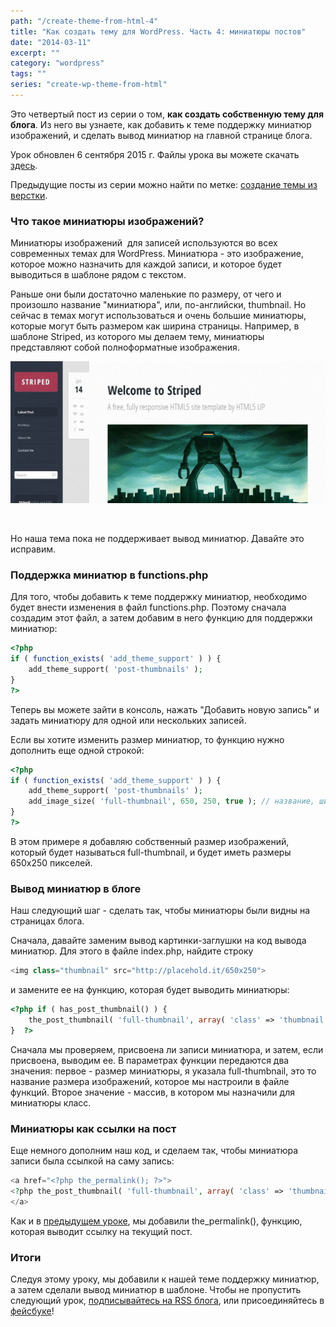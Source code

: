 ```yaml
---
path: "/create-theme-from-html-4"
title: "Как создать тему для WordPress. Часть 4: миниатюры постов"
date: "2014-03-11"
excerpt: ""
category: "wordpress"
tags: ""
series: "create-wp-theme-from-html"
---
```


Это четвертый пост из серии о том, **как создать собственную тему для блога**. Из него вы узнаете, как добавить к теме поддержку миниатюр изображений, и сделать вывод миниатюр на главной странице блога.

Урок обновлен 6 сентября 2015 г. Файлы урока вы можете скачать [здесь](https://github.com/ierhyna/wp-theme-howto/archive/Step_4.zip).

Предыдущие посты из серии можно найти по метке: [создание темы из верстки](http://oriolo.ru/series/create-wp-theme-from-html/).

### Что такое миниатюры изображений?

Миниатюры изображений  для записей используются во всех современных темах для WordPress. Миниатюра - это изображение, которое можно назначить для каждой записи, и которое будет выводиться в шаблоне рядом с текстом.

Раньше они были достаточно маленькие по размеру, от чего и произошло название "миниатюра", или, по-английски, thumbnail. Но сейчас в темах могут использоваться и очень большие миниатюры, которые могут быть размером как ширина страницы. Например, в шаблоне Striped, из которого мы делаем тему, миниатюры представляют собой полноформатные изображения.

[![Striped by HTML5Up](images/screenshot.jpg)](http://oriolo.ru/wp-content/uploads/2014/02/screenshot.jpg)

 

Но наша тема пока не поддерживает вывод миниатюр. Давайте это исправим.

### Поддержка миниатюр в functions.php

Для того, чтобы добавить к теме поддержку миниатюр, необходимо будет внести изменения в файл functions.php. Поэтому сначала создадим этот файл, а затем добавим в него функцию для поддержки миниатюр:

```php
<?php
if ( function_exists( 'add_theme_support' ) ) { 
	add_theme_support( 'post-thumbnails' ); 
}
?>
```

Теперь вы можете зайти в консоль, нажать "Добавить новую запись" и задать миниатюру для одной или нескольких записей.

Если вы хотите изменить размер миниатюр, то функцию нужно дополнить еще одной строкой:

```php
<?php
if ( function_exists( 'add_theme_support' ) ) { 
	add_theme_support( 'post-thumbnails' ); 
	add_image_size( 'full-thumbnail', 650, 250, true ); // название, ширина, высота, жесткая обрезка
}
?>
```

В этом примере я добавляю собственный размер изображений, который будет называться full-thumbnail, и будет иметь размеры 650х250 пикселей.

### Вывод миниатюр в блоге

Наш следующий шаг - сделать так, чтобы миниатюры были видны на страницах блога.

Сначала, давайте заменим вывод картинки-заглушки на код вывода миниатюр. Для этого в файле index.php, найдите строку

```php
<img class="thumbnail" src="http://placehold.it/650x250">
```

и замените ее на функцию, которая будет выводить миниатюры:

```php
<?php if ( has_post_thumbnail() ) {
	the_post_thumbnail( 'full-thumbnail', array( 'class' => 'thumbnail' ) );
}  ?>
```

Сначала мы проверяем, присвоена ли записи миниатюра, и затем, если присвоена, выводим ее. В параметрах функции передаются два значения: первое - размер миниатюры, я указала full-thumbnail, это то название размера изображений, которое мы настроили в файле функций. Второе значение - массив, в котором мы назначили для миниатюры класс.

### Миниатюры как ссылки на пост

Еще немного дополним наш код, и сделаем так, чтобы миниатюра записи была ссылкой на саму запись:

```php
<a href="<?php the_permalink(); ?>">
<?php the_post_thumbnail( 'full-thumbnail', array( 'class' => 'thumbnail' ) ); ?>
</a>
```

Как и в [предыдущем уроке](http://oriolo.ru/create-theme-from-html-3/), мы добавили the\_permalink(), функцию, которая выводит ссылку на текущий пост.

### Итоги

Следуя этому уроку, мы добавили к нашей теме поддержку миниатюр, а затем сделали вывод миниатюр в шаблоне. Чтобы не пропустить следующий урок, [подписывайтесь на RSS блога](http://feeds.feedburner.com/oriolo_ru), или присоединяйтесь в [фейсбуке](https://www.facebook.com/oriolo.ru)!
